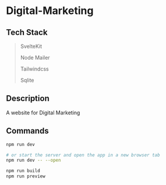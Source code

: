 # Digital-Marketing

## Tech Stack

> SvelteKit
>
> Node Mailer
>
> Tailwindcss
>
> Sqlite

## Description

A website for Digital Marketing

## Commands

```bash
npm run dev

# or start the server and open the app in a new browser tab
npm run dev -- --open

npm run build
npm run preview
```
